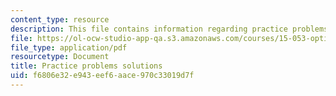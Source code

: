 ```yaml
---
content_type: resource
description: This file contains information regarding practice problems solutions.
file: https://ol-ocw-studio-app-qa.s3.amazonaws.com/courses/15-053-optimization-methods-in-management-science-spring-2013/f6806e32e943eef6aace970c33019d7f_MIT15_053S13_pspracticesol.pdf
file_type: application/pdf
resourcetype: Document
title: Practice problems solutions
uid: f6806e32-e943-eef6-aace-970c33019d7f
---
```


